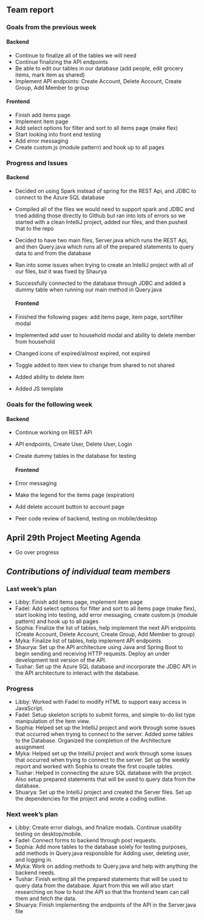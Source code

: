 ## **Team report**

### **Goals from the previous week**

#### **Backend**

- Continue to finalize all of the tables we will need
- Continue finalizing the API endpoints
- Be able to edit our tables in our database (add people, edit grocery items, mark item as shared)
- Implement API endpoints: Create Account, Delete Account, Create Group, Add Member to group

#### **Frontend**

- Finish add items page
- Implement item page
- Add select options for filter and sort to all items page (make flex)
- Start looking into front end testing
- Add error messaging
- Create custom.js (module pattern) and hook up to all pages

### **Progress and Issues**

#### **Backend**

- Decided on using Spark instead of spring for the REST Api, and JDBC to connect to the Azure SQL database
- Compiled all of the files we would need to support spark and JDBC and tried adding those directly to Github but ran into lots of errors so we started with a clean IntelliJ project, added our files, and then pushed that to the repo
- Decided to have two main files, Server.java which runs the REST Api, and then Query.java which runs all of the prepared statements to query data to and from the database
- Ran into some issues when trying to create an IntelliJ project with all of our files, but it was fixed by Shaurya
- Successfully connected to the database through JDBC and added a dummy table when running our main method in Query.java

  #### **Frontend**

- Finished the following pages: add items page, item page, sort/filter modal
- Implemented add user to household modal and ability to delete member from household
- Changed icons of expired/almost expired, not expired
- Toggle added to item view to change from shared to not shared
- Added ability to delete item
- Added JS template

### **Goals for the following week**

#### **Backend**

- Continue working on REST APi
- API endpoints, Create User, Delete User, Login
- Create dummy tables in the database for testing

  #### **Frontend**

- Error messaging
- Make the legend for the items page (expiration)
- Add delete account button to account page
- Peer code review of backend, testing on mobile/desktop

## April 29th Project Meeting Agenda

- Go over progress

## **_Contributions of individual team members_**

### **Last week’s plan**

- Libby: Finish add items page, implement item page
- Fadel: Add select options for filter and sort to all items page (make flex), start looking into testing, add error messaging, create custom.js (module pattern) and hook up to all pages
- Sophia: Finalize the list of tables, help implement the next APi endpoints (Create Account, Delete Account, Create Group, Add Member to group)
- Myka: Finalize list of tables, help implement API endpoints
- Shaurya: Set up the API architecture using Java and Spring Boot to begin sending and receiving HTTP requests. Deploy an under development test version of the API.
- Tushar: Set up the Azure SQL database and incorporate the JDBC API in the API architecture to interact with the database.

### **Progress**

- Libby: Worked with Fadel to modify HTML to support easy access in JavaScript.
- Fadel: Setup skeleton scripts to submit forms, and simple to-do list type manipulation of the item view.
- Sophia: Helped set up the IntelliJ project and work through some issues that occurred when trying to connect to the server. Added some tables to the Database. Organized the completion of the Architecture assignment
- Myka: Helped set up the IntelliJ project and work through some issues that occurred when trying to connect to the server. Set up the weekly report and worked with Sophia to create the first couple tables.
- Tushar: Helped in connecting the azure SQL database with the project. Also setup prepared statements that will be used to query data from the database.
- Shuarya: Set up the IntelliJ project and created the Server files. Set up the dependencies for the project and wrote a coding outline.

### **Next week’s plan**

- Libby: Create error dialogs, and finalize modals. Continue usability testing on desktop/mobile.
- Fadel: Connect forms to backend through post requests.
- Sophia: Add more tables to the database solely for testing purposes, add methods in Query.java responsible for Adding user, deleting user, and logging in.
- Myka: Work on adding methods to Query.java and help with anything the backend needs.
- Tushar: Finish writing all the prepared statements that will be used to query data from the database. Apart from this we will also start researching on how to host the API so that the frontend team can call them and fetch the data.
- Shuarya: Finish implementing the endpoints of the API in the Server.java file
